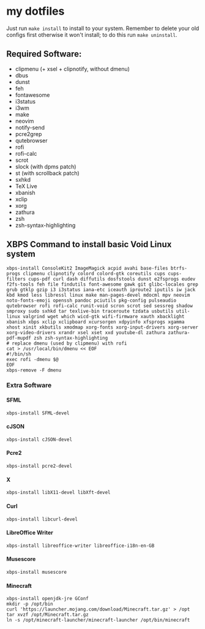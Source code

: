 # my dotfiles

Just run `make install` to install to your system. Remember to delete your old configs first otherwise it won't install; to do this run `make uninstall`.

## Required Software:

- clipmenu (+ xsel + clipnotify, without dmenu)
- dbus
- dunst
- feh
- fontawesome
- i3status
- i3wm
- make
- neovim
- notify-send
- pcre2grep
- qutebrowser
- rofi
- rofi-calc
- scrot
- slock (with dpms patch)
- st (with scrollback patch)
- sxhkd
- TeX Live
- xbanish
- xclip
- xorg
- zathura
- zsh
- zsh-syntax-highlighting

## XBPS Command to install basic Void Linux system

	xbps-install ConsoleKit2 ImageMagick acpid avahi base-files btrfs-progs clipmenu clipnotify colord colord-gtk coreutils cups cups-filters cups-pdf curl dash diffutils dosfstools dunst e2fsprogs eudev f2fs-tools feh file findutils font-awesome gawk git glibc-locales grep grub gtklp gzip i3 i3status iana-etc iceauth iproute2 iputils iw jack kbd kmod less libressl linux make man-pages-devel mdocml mpv neovim noto-fonts-emoji openssh pandoc pciutils pkg-config pulseaudio qutebrowser rofi rofi-calc runit-void scron scrot sed sessreg shadow smproxy sudo sxhkd tar texlive-bin traceroute tzdata usbutils util-linux valgrind wget which wicd-gtk wifi-firmware xauth xbacklight xbanish xbps xclip xclipboard xcursorgen xdpyinfo xfsprogs xgamma xhost xinit xkbutils xmodmap xorg-fonts xorg-input-drivers xorg-server xorg-video-drivers xrandr xsel xset xxd youtube-dl zathura zathura-pdf-mupdf zsh zsh-syntax-highlighting
	# replace dmenu (used by clipmenu) with rofi
	cat > /usr/local/bin/dmenu << EOF
	#!/bin/sh
	exec rofi -dmenu $@
	EOF
	xbps-remove -F dmenu

### Extra Software

#### SFML

	xbps-install SFML-devel

#### cJSON

	xbps-install cJSON-devel

#### Pcre2

	xbps-install pcre2-devel

#### X

	xbps-install libX11-devel libXft-devel

#### Curl

	xbps-install libcurl-devel

#### LibreOffice Writer

	xbps-install libreoffice-writer libreoffice-i18n-en-GB

#### Musescore

	xbps-install musescore

#### Minecraft

	xbps-install openjdk-jre GConf
	mkdir -p /opt/bin
	curl 'https://launcher.mojang.com/download/Minecraft.tar.gz' > /opt
	tar xvzf /opt/Minecraft.tar.gz
	ln -s /opt/minecraft-launcher/minecraft-launcher /opt/bin/minecraft
